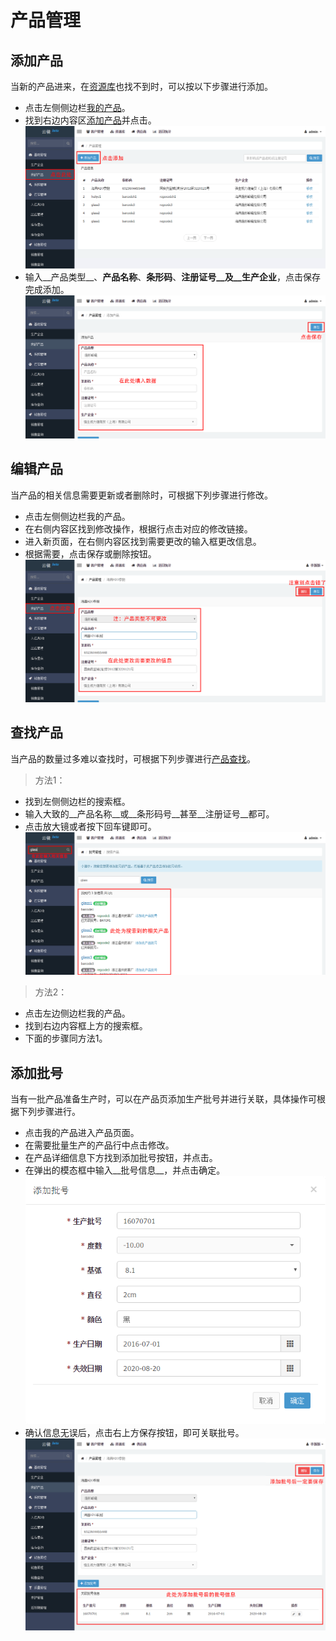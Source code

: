 # 产品管理

## 添加产品
当新的产品进来，在[资源库](/extend/libproduct.html)也找不到时，可以按以下步骤进行添加。

- 点击左侧侧边栏[我的产品](https://58ee.top/product)。
- 找到右边内容区[添加产品](https://58ee.top/product/new)并点击。
  ![添加产品信息](images/添加产品信息.png)
- 输入__产品类型__、__产品名称__、__条形码__、__注册证号__及__生产企业__，点击保存完成添加。
  ![添加产品信息0](images/添加产品信息0.png)

## 编辑产品
当产品的相关信息需要更新或者删除时，可根据下列步骤进行修改。

- 点击左侧侧边栏我的产品。
- 在右侧内容区找到修改操作，根据行点击对应的修改链接。
- 进入新页面，在右侧内容区找到需要更改的输入框更改信息。
- 根据需要，点击保存或删除按钮。
  ![修改产品信息](images/修改产品信息.png)

## 查找产品
当产品的数量过多难以查找时，可根据下列步骤进行[产品查找](https://58ee.top/batch/search)。
> 方法1：

- 找到左侧侧边栏的搜索框。
- 输入大致的__产品名称__或__条形码号__甚至__注册证号__都可。
- 点击放大镜或者按下回车键即可。
  ![查找产品信息](images/查找产品信息.png)

> 方法2：

- 点击左边侧边栏我的产品。
- 找到右边内容框上方的搜索框。
- 下面的步骤同方法1。

## 添加批号
当有一批产品准备生产时，可以在产品页添加生产批号并进行关联，具体操作可根据下列步骤进行。

- 点击我的产品进入产品页面。
- 在需要批量生产的产品行中点击修改。
- 在产品详细信息下方找到添加批号按钮，并点击。
- 在弹出的模态框中输入__批号信息__，并点击确定。
  ![添加批号](images/添加批号.png)
- 确认信息无误后，点击右上方保存按钮，即可关联批号。
  ![添加批号0](images/添加批号0.png)
